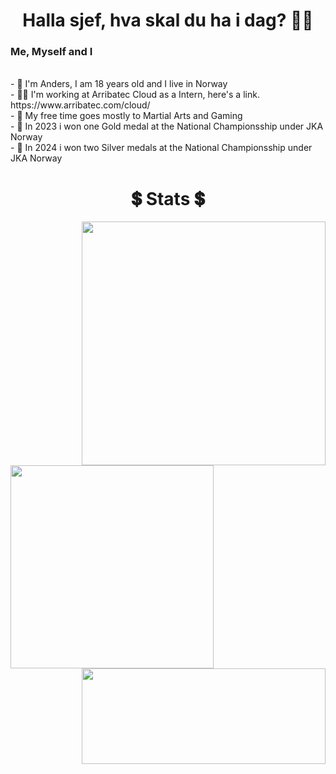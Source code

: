 <h1 align="center">
    Halla sjef, hva skal du ha i dag? 👋🏽
</h1>    
 
 ###

<div>
    <h3>
        Me, Myself and I
    </h3>
    <p>
        <br>-
            👑 I'm Anders, I am 18 years old and I live in Norway
        <br>-
            🧑‍💻 I'm working at Arribatec Cloud as a Intern, here's a link. https://www.arribatec.com/cloud/
        <br>-
            🥋 My free time goes mostly to Martial Arts and Gaming
        <br>-
            🥇 In 2023 i won one Gold medal at the National Championsship under JKA Norway 
        <br>-
            🥈 In 2024 i won two Silver medals at the National Championsship under JKA Norway
    </p>
</div>

<h1 align="center">
    <a href="#">&#x200B;</a>
        💲  Stats  💲
</h1>

<div>
    <a href="https://github.com/anuraghazra/github-readme-stats" title="Go to Source">
        <img width=390 src="https://github-readme-stats-three-phi-11.vercel.app/api?username=anderspanders123&include_all_commits=true&show_icons=true&theme=transparent" align="right"/>
    </a>
    <a href="https://github.com/anuraghazra/github-readme-stats">
        <img width=325 src="https://github-readme-stats-three-phi-11.vercel.app/api/top-langs?username=anderspanders123&show_icons=true&locale=en&theme=transparent&langs_count=7&hide=Shaderlab,Makefile&size_weight=0.5&count_weight=0.5&card_width=325" align="left"/>
    </a>
    <a href="https://github.com/denvercoder1/github-readme-streak-stats" title="Go to Source">
        <img width=390 height="153px" src="https://streak-stats.demolab.com/?user=AndersPanders123&theme=transparent" align="right"/>
    </a>
</div>
